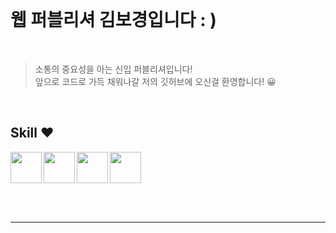 <br/>

# 웹 퍼블리셔 김보경입니다 : )
 
<br/>
 
> 소통의 중요성을 아는 신입 퍼블리셔입니다!   
> 앞으로 코드로 가득 채워나갈 저의 깃허브에 오신걸 환영합니다! 😀       

<br/>

## Skill ❤️

<img src="https://user-images.githubusercontent.com/90675820/175321702-1a70cabf-d92f-4cb3-9c30-3f42e4a5b284.svg"  width="50" height="50" align="left"/>
<img src="https://user-images.githubusercontent.com/90675820/175321707-9fc287b1-7efd-4250-8eb7-5ae25c344536.svg"  width="50" height="50" align="left"/>
<img src="https://user-images.githubusercontent.com/90675820/175321709-014c4373-f479-44bb-82c2-a0e767952a88.svg"  width="50" height="50" align="left"/>
<img src="https://user-images.githubusercontent.com/90675820/175321715-ecb8f9bf-9ba1-47bf-a0e0-d7cfc500bf48.svg"  width="50" height="50" />     

<br/> <br/>

---------------------------------------
